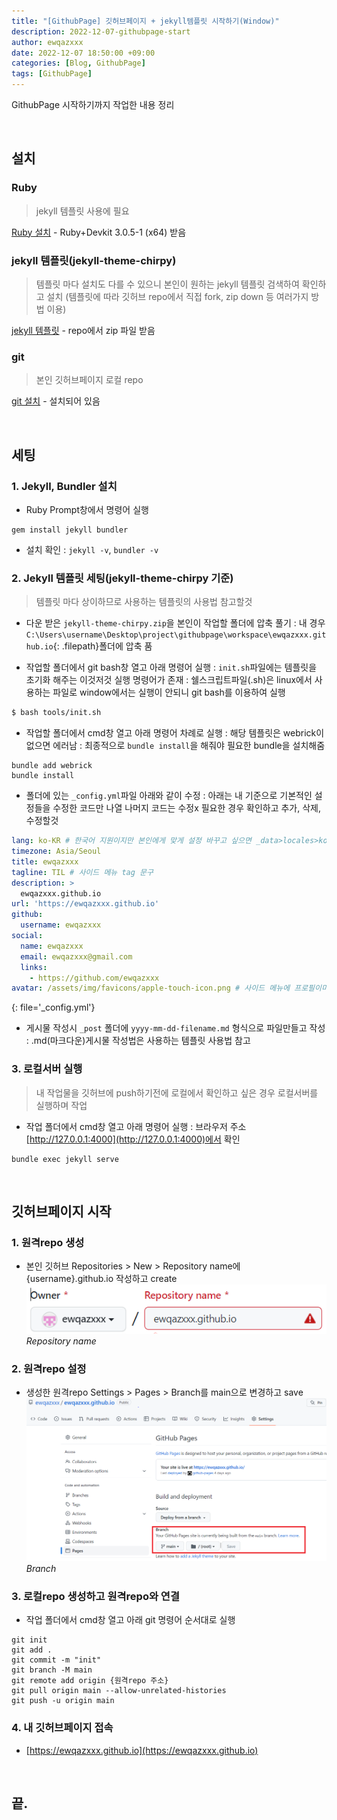 ```yaml
---
title: "[GithubPage] 깃허브페이지 + jekyll템플릿 시작하기(Window)"
description: 2022-12-07-githubpage-start
author: ewqazxxx
date: 2022-12-07 18:50:00 +09:00
categories: [Blog, GithubPage]
tags: [GithubPage]
---
```

GithubPage 시작하기까지 작업한 내용 정리

<br>

## 설치

### Ruby
> jekyll 템플릿 사용에 필요 

[Ruby 설치](https://rubyinstaller.org/downloads/) - Ruby+Devkit 3.0.5-1 (x64) 받음

### jekyll 템플릿(jekyll-theme-chirpy)
> 템플릿 마다 설치도 다를 수 있으니 본인이 원하는 jekyll 템플릿 검색하여 확인하고 설치 (템플릿에 따라 깃허브 repo에서 직접 fork, zip down 등 여러가지 방법 이용)

[jekyll 템플릿](https://github.com/cotes2020/jekyll-theme-chirpy) - repo에서 zip 파일 받음

### git
> 본인 깃허브페이지 로컬 repo

[git 설치](https://git-scm.com/) - 설치되어 있음

<br>

## 세팅

### 1. Jekyll, Bundler 설치
 - Ruby Prompt창에서 명령어 실행
```
gem install jekyll bundler
```
 - 설치 확인
: `jekyll -v`, `bundler -v`

### 2. Jekyll 템플릿 세팅(jekyll-theme-chirpy 기준)
> 템플릿 마다 상이하므로 사용하는 템플릿의 사용법 참고할것

 - 다운 받은 `jekyll-theme-chirpy.zip`을 본인이 작업할 폴더에 압축 풀기
 : 내 경우 `C:\Users\username\Desktop\project\githubpage\workspace\ewqazxxx.github.io`{: .filepath}폴더에 압축 품

 - 작업할 폴더에서 git bash창 열고 아래 명령어 실행
  : `init.sh`파일에는 템플릿을 초기화 해주는 이것저것 실행 명령어가 존재
  : 쉘스크립트파일(.sh)은 linux에서 사용하는 파일로 window에서는 실행이 안되니 git bash를 이용하여 실행
```bash
$ bash tools/init.sh
```

 - 작업할 폴더에서 cmd창 열고 아래 명령어 차례로 실행
  : 해당 템플릿은 webrick이 없으면 에러남
  : 최종적으로 `bundle install`을 해줘야 필요한 bundle을 설치해줌
```
bundle add webrick
bundle install
```
 - 폴더에 있는 `_config.yml`파일 아래와 같이 수정
  : 아래는 내 기준으로 기본적인 설정들을 수정한 코드만 나열 나머지 코드는 수정x 필요한 경우 확인하고 추가, 삭제, 수정할것

```yaml
lang: ko-KR # 한국어 지원이지만 본인에게 맞게 설정 바꾸고 싶으면 _data>locales>ko-KR.yml에서 수정
timezone: Asia/Seoul
title: ewqazxxx
tagline: TIL # 사이드 메뉴 tag 문구
description: >
  ewqazxxx.github.io
url: 'https://ewqazxxx.github.io'
github:
  username: ewqazxxx
social:
  name: ewqazxxx
  email: ewqazxxx@gmail.com
  links:
    - https://github.com/ewqazxxx
avatar: /assets/img/favicons/apple-touch-icon.png # 사이드 메뉴에 프로필이미지
```
{: file='_config.yml'}

 - 게시물 작성시 `_post` 폴더에 `yyyy-mm-dd-filename.md` 형식으로 파일만들고 작성
  : .md(마크다운)게시물 작성법은 사용하는 템플릿 사용법 참고

### 3. 로컬서버 실행
> 내 작업물을 깃허브에 push하기전에 로컬에서 확인하고 싶은 경우 로컬서버를 실행하며 작업

 - 작업 폴더에서 cmd창 열고 아래 명령어 실행
  : 브라우저 주소 [http://127.0.0.1:4000](http://127.0.0.1:4000)에서 확인
```
bundle exec jekyll serve
```

<br>

## 깃허브페이지 시작

### 1. 원격repo 생성
 - 본인 깃허브 Repositories > New > Repository name에 {username}.github.io 작성하고 create
![githubpage-start-001.PNG](/assets/img/posts/GihubPage/githubpage-start-001.PNG)
_Repository name_

### 2. 원격repo 설정
 - 생성한 원격repo Settings > Pages > Branch를 main으로 변경하고 save
![githubpage-start-002.PNG](/assets/img/posts/GihubPage/githubpage-start-002.PNG)
_Branch_

### 3. 로컬repo 생성하고 원격repo와 연결
 - 작업 폴더에서 cmd창 열고 아래 git 명령어 순서대로 실행
```
git init
git add .
git commit -m "init"
git branch -M main
git remote add origin {원격repo 주소}
git pull origin main --allow-unrelated-histories
git push -u origin main
```

### 4. 내 깃허브페이지 접속
 - [https://ewqazxxx.github.io](https://ewqazxxx.github.io)

<br>

## 끝.